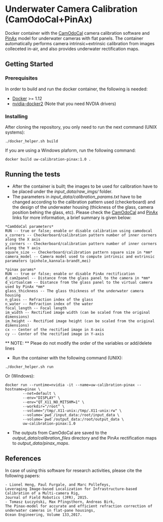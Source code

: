 # Underwater Camera Calibration (CamOdoCal+PinAx)

Docker container with the [CamOdoCal](https://github.com/hengli/camodocal) camera calibration software and [PinAx](https://github.com/tomluc/Pinax-camera-model) model for underwater cameras with flat panels.
The container automatically performs camera intrinsic+extrinsic calibration from images colleceted in-air, and also provides underwater rectification maps.

## Getting Started


### Prerequisites

In order to build and run the docker container, the following is needed:

* [Docker](https://docs.docker.com/install/) >= 1.12  
* [nvidia-docker2](https://github.com/NVIDIA/nvidia-docker) (Note that you need NVDIA drivers)

### Installing

After cloning the repository, you only need to run the next command (UNIX systems):

```
./docker_helper.sh build
```

If you are using a Windows plaform, run the following command:

```
docker build uw-calibration-pinax:1.0 .
```

## Running the tests

* After the container is built; the images to be used for calibration have to be placed under the *input_data/raw_imgs/* folder.
* The parameters in *input_data/calibration_params.txt* have to be changed according to the calibration pattern used (checkerboard)
and the design of the underwater housing (thickness of the glass, camera position behing the glass, etc). Please check the 
[CamOdoCal](https://github.com/hengli/camodocal) and [PinAx](https://github.com/tomluc/Pinax-camera-model) links for more information, a brief summary is given below:

```
*CamOdoCal parameters*
RUN -- true or false; enable or disable calibration using camodocal
x_corners -- Checkerboard/calibration pattern number of inner corners along the X axis
y_corners -- Checkerboard/calibration pattern number of inner corners along the Y axis
square_size -- Checkerboard/calibration pattern square size in *mm*
camera_model -- Camera model used to compute intrinsic and extrinsic paramaters (pinhole,kannala-brandt,mei)

*pinax params*
RUN -- true or false; enable or disable PinAx rectification
d_cam2panel -- Distance from the glass panel to the camera in *mm*
d_virtualcam -- Distance from the glass panel to the virtual camera used by PinAx *mm*
glass_thickness -- The glass thickness of the underwater camera housing
n_glass -- Refraction index of the glass
n_water -- Refraction index of the water
focal_length -- Focal length
im_width -- Rectified image width (can be scaled from the original dimensions)
im_height -- Rectified image height (can be scaled from the original dimensions)
cx -- Center of the rectified image in X-axis
cy -- Center of the rectified image in Y-axis
```
** NOTE: ** Pleae do not modify the order of the variables or add/delete lines

* Run the container with the following command (UNIX):
```
./docker_helper.sh run
```

Or (Windows):
```
docker run --runtime=nvidia -it --name=uw-calibration-pinax --hostname=pinax \
	    --net=default \
	    --env="DISPLAY" \
	    --env="QT_X11_NO_MITSHM=1" \
	    --workdir="/root" \
	    --volume="/tmp/.X11-unix:/tmp/.X11-unix:rw" \
	    --volume=`pwd`/input_data:/root/input_data \
	    --volume=`pwd`/output_data:/root/output_data \
	    uw-calibration-pinax:1.0
```
* The outputs from CamOdoCal are saved to the *output_data/calibration_files* directory and the PinAx rectification maps to *output_data/pinax_maps*.

## References

In case of using this software for research activities, please cite the following papers:

```
- Lionel Heng, Paul Furgale, and Marc Pollefeys,
Leveraging Image-based Localization for Infrastructure-based Calibration of a Multi-camera Rig,
Journal of Field Robotics (JFR), 2015.
- Tomasz Łuczyński, Max Pfingsthorn, Andreas Birk,
The Pinax-model for accurate and efficient refraction correction of underwater cameras in flat-pane housings,
Ocean Engineering, Volume 133,2017.
```

